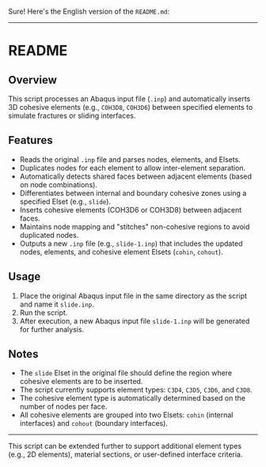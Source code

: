 Sure! Here's the English version of the `README.md`:

---

# README

## Overview

This script processes an Abaqus input file (`.inp`) and automatically inserts 3D cohesive elements (e.g., `COH3D8`, `COH3D6`) between specified elements to simulate fractures or sliding interfaces.

## Features

* Reads the original `.inp` file and parses nodes, elements, and Elsets.
* Duplicates nodes for each element to allow inter-element separation.
* Automatically detects shared faces between adjacent elements (based on node combinations).
* Differentiates between internal and boundary cohesive zones using a specified Elset (e.g., `slide`).
* Inserts cohesive elements (COH3D6 or COH3D8) between adjacent faces.
* Maintains node mapping and "stitches" non-cohesive regions to avoid duplicated nodes.
* Outputs a new `.inp` file (e.g., `slide-1.inp`) that includes the updated nodes, elements, and cohesive element Elsets (`cohin`, `cohout`).

## Usage

1. Place the original Abaqus input file in the same directory as the script and name it `slide.inp`.
2. Run the script.
3. After execution, a new Abaqus input file `slide-1.inp` will be generated for further analysis.

## Notes

* The `slide` Elset in the original file should define the region where cohesive elements are to be inserted.
* The script currently supports element types: `C3D4`, `C3D5`, `C3D6`, and `C3D8`.
* The cohesive element type is automatically determined based on the number of nodes per face.
* All cohesive elements are grouped into two Elsets: `cohin` (internal interfaces) and `cohout` (boundary interfaces).

---

This script can be extended further to support additional element types (e.g., 2D elements), material sections, or user-defined interface criteria.

